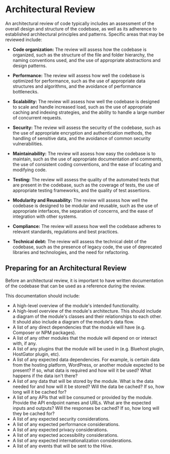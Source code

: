 # Architectural Review

An architectural review of code typically includes an assessment of the overall design and structure of the codebase, as well as its adherence to established architectural principles and patterns. Specific areas that may be reviewed include:

- **Code organization:** The review will assess how the codebase is organized, such as the structure of the file and 
folder hierarchy, the naming conventions used, and the use of appropriate abstractions and design patterns.

- **Performance:** The review will assess how well the codebase is optimized for performance, such as the use of 
appropriate data structures and algorithms, and the avoidance of performance bottlenecks.

- **Scalability:** The review will assess how well the codebase is designed to scale and handle increased load, such as 
the use of appropriate caching and indexing strategies, and the ability to handle a large number of concurrent requests.

- **Security:** The review will assess the security of the codebase, such as the use of appropriate encryption and 
authentication methods, the handling of sensitive data, and the avoidance of common security vulnerabilities.

- **Maintainability:** The review will assess how easy the codebase is to maintain, such as the use of appropriate 
documentation and comments, the use of consistent coding conventions, and the ease of locating and modifying code.

- **Testing:** The review will assess the quality of the automated tests that are present in the codebase, such as the 
coverage of tests, the use of appropriate testing frameworks, and the quality of test assertions.

- **Modularity and Reusability:** The review will assess how well the codebase is designed to be modular and reusable, 
such as the use of appropriate interfaces, the separation of concerns, and the ease of integration with other systems.

- **Compliance:** The review will assess how well the codebase adheres to relevant standards, regulations and best 
  practices.

- **Technical debt:** The review will assess the technical debt of the codebase, such as the presence of legacy code, the 
use of deprecated libraries and technologies, and the need for refactoring.

## Preparing for an Architectural Review

Before an architectural review, it is important to have written documentation of the codebase that can be used as a reference during the review. 

This documentation should include:

- A high-level overview of the module's intended functionality.
- A high-level overview of the module's architecture. This should include a diagram of the module's classes and
their relationships to each other. It should also include a diagram of the module's data flow.
- A list of any direct dependencies that the module will have (e.g. Composer or NPM packages).
- A list of any other modules that the module will depend on or interact with, if any.
- A list of any plugins that the module will be used in (e.g. Bluehost plugin, HostGator plugin, etc).
- A list of any expected data dependencies. For example, is certain data from the hosting platform, WordPress, or
another module expected to be present? If so, what data is required and how will it be used? What happens if
the data isn't there?
- A list of any data that will be stored by the module. What is the data needed for and how will it be stored?
Will the data be cached? If so, how long will it be cached for?
- A list of any APIs that will be consumed or provided by the module. Provide the API endpoint names and URLs.
What are the expected inputs and outputs? Will the responses be cached? If so, how long will they be cached for?
- A list of any expected security considerations.
- A list of any expected performance considerations.
- A list of any expected privacy considerations.
- A list of any expected accessibility considerations.
- A list of any expected internationalization considerations.
- A list of any events that will be sent to the Hiive.
